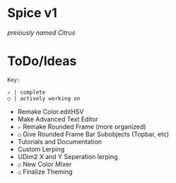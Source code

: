 # Spice v1
*preiously named Citrus*

# ToDo/Ideas
`Key:`
```
✓ | complete
○ | actively working on
```
* Remake Color.editHSV
* Make Advanced Text Editor
* `✓` Remake Rounded Frame (more organized) 
* `○` Give Rounded Frame Bar Subobjects (Topbar, etc)
* Tutorials and Documentation
* Custom Lerping
* UDim2 X and Y Seperation lerping
* `○` New Color Mixer
* `○` Finalize Theming